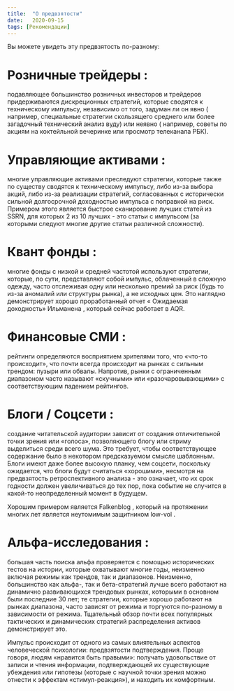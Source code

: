```yaml
---
title:  "О предвзятости"
date:   2020-09-15
tags: [Рекомендации]
---
```


Вы можете увидеть эту предвзятость по-разному:

# Розничные трейдеры :
подавляющее большинство розничных инвесторов и трейдеров придерживаются дискреционных стратегий,
которые сводятся к техническому импульсу, независимо от того, задуман ли он явно 
( например, специальные стратегии скользящего среднего или более загадочный технический анализ вуду)
или неявно ( например, советы по акциям на коктейльной вечеринке или просмотр телеканала РБК).
<!--more-->

# Управляющие активами :
многие управляющие активами преследуют стратегии, которые также по существу сводятся к техническому импульсу,
либо из-за выбора акций, либо из-за реализации стратегий, согласованных с исторически сильной долгосрочной доходностью импульса с поправкой на риск.
Примером этого является быстрое сканирование лучших статей из SSRN, для которых 2 из 10 лучших - это статьи с импульсом
(за которыми следуют многие другие статьи различной сложности).

# Квант фонды :
многие фонды с низкой и средней частотой используют стратегии, которые, по сути, представляют собой импульс,
облаченный в сложную одежду, часто отслеживая одну или несколько премий за риск (будь то из-за аномалий или структуры рынка),
а не исходных цен. Это наглядно демонстрирует хорошо проработанный отчет « Ожидаемая доходность» Ильманена , который сейчас работает в AQR. 


# Финансовые СМИ :
рейтинги определяются восприятием зрителями того, что «что-то происходит», что почти всегда происходит на рынках с сильным трендом: пузыри или обвалы.
Напротив, рынки с ограниченным диапазоном часто называют «скучными» или «разочаровывающими» с соответствующим падением рейтингов. 

# Блоги / Cоцсети :
создание читательской аудитории зависит от создания отличительной точки зрения или «голоса», позволяющего блогу или стриму выделиться среди всего шума.
Это требует, чтобы соответствующее содержание было в некотором предсказуемом смысле шаблонным. Блоги имеют даже более высокую планку, чем соцсети,
поскольку ожидается, что блоги будут считаться «хорошими», несмотря на предвзятость ретроспективного анализа - это означает,
что их срок годности должен увеличиваться до тех пор, пока событие не случится в какой-то неопределенный момент в будущем.

Хорошим примером является Falkenblog , который на протяжении многих лет является неутомимым защитником low-vol . 

# Альфа-исследования :
большая часть поиска альфа проверяется с помощью исторических тестов на истории, которые охватывают многие годы,
неизменно включая режимы как трендов, так и диапазонов. Неизменно, большинство как альфа-, так и бета-стратегий лучше всего работают на динамично
развивающихся трендовых рынках, которыми в основном были последние 30 лет; те стратегии, которые хорошо работают на рынках диапазона,
часто зависят от режима и торгуются по-разному в зависимости от режима. Тщательный обзор почти всех популярных тактических и динамических стратегий
распределения активов демонстрирует это.

Импульс происходит от одного из самых влиятельных аспектов человеческой психологии: предвзятости подтверждения.
Проще говоря, людям «нравится быть правыми»: получать удовольствие от записи и чтения информации, подтверждающей их существующие убеждения
или гипотезы (которые с научной точки зрения можно отнести к эффектам «стимул-реакция»), и находить их комфортным.
